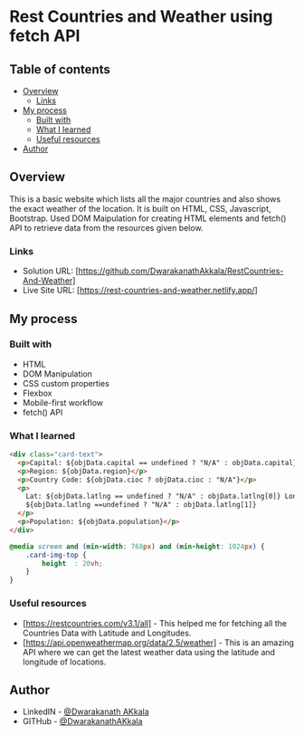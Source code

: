# Rest Countries and Weather using fetch API

## Table of contents

- [Overview](#overview)
  - [Links](#links)
- [My process](#my-process)
  - [Built with](#built-with)
  - [What I learned](#what-i-learned)
  - [Useful resources](#useful-resources)
- [Author](#author)

## Overview

This is a basic website which lists all the major countries and also shows the exact weather of the location. It is built on HTML, CSS, Javascript, Bootstrap. Used DOM Maipulation for creating HTML elements and fetch() API to retrieve data from the resources given below.

### Links

- Solution URL: [https://github.com/DwarakanathAkkala/RestCountries-And-Weather]
- Live Site URL: [https://rest-countries-and-weather.netlify.app/]

## My process

### Built with

- HTML
- DOM Manipulation
- CSS custom properties
- Flexbox
- Mobile-first workflow
- fetch() API

### What I learned

```html
<div class="card-text">
  <p>Capital: ${objData.capital == undefined ? "N/A" : objData.capital}</p>
  <p>Region: ${objData.region}</p>
  <p>Country Code: ${objData.cioc ? objData.cioc : "N/A"}</p>
  <p>
    Lat: ${objData.latlng == undefined ? "N/A" : objData.latlng[0]} Long:
    ${objData.latlng ==undefined ? "N/A" : objData.latlng[1]}
  </p>
  <p>Population: ${objData.population}</p>
</div>
```

```CSS - Added Compatibilty for all types of devices
@media screen and (min-width: 768px) and (min-height: 1024px) {
    .card-img-top {
        height  : 20vh;
    }
}
```

### Useful resources

- [https://restcountries.com/v3.1/all] - This helped me for fetching all the Countries Data with Latitude and Longitudes.
- [https://api.openweathermap.org/data/2.5/weather] - This is an amazing API where we can get the latest weather data using the latitude and longitude of locations.

## Author

- LinkedIN - [@Dwarakanath AKkala](https://www.linkedin.com/in/dwarakanath-akkala-77a849136/)
- GITHub - [@DwarakanathAKkala](https://github.com/DwarakanathAkkala)
